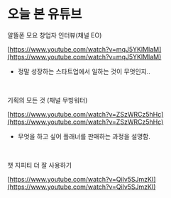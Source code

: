 <br/>

# 오늘 본 유튜브

알뜰폰 모요 창업자 인터뷰(채널 EO)

[https://www.youtube.com/watch?v=mqJ5YKlMIaM](https://www.youtube.com/watch?v=mqJ5YKlMIaM)

- 정말 성장하는 스타트업에서 일하는 것이 무엇인지..

<br/>

기획의 모든 것 (채널 무빙워터)

[https://www.youtube.com/watch?v=ZSzWRCz5hHc](https://www.youtube.com/watch?v=ZSzWRCz5hHc)

- 무엇을 하고 싶어 플래너를 판매하는 과정을 설명함.

<br/>

챗 지피티 더 잘 사용하기

[https://www.youtube.com/watch?v=Qilv5SJmzKI](https://www.youtube.com/watch?v=Qilv5SJmzKI)

<br/>

